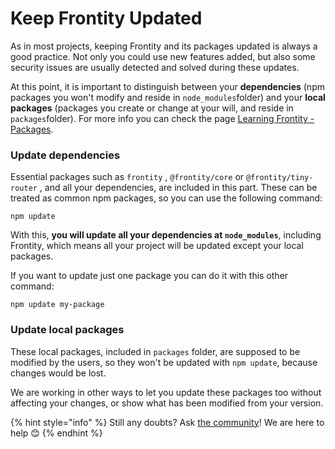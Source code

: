 # Keep Frontity Updated

As in most projects, keeping Frontity and its packages updated is always a good practice. Not only you could use new features added, but also some security issues are usually detected and solved during these updates.

At this point, it is important to distinguish between your **dependencies** \(npm packages you won't modify and reside in `node_modules`folder\) and your **local packages** \(packages you create or change at your will, and reside in `packages`folder\). For more info you can check the page [Learning Frontity - Packages](../learning-frontity/packages.md).

### Update dependencies

Essential packages such as `frontity` ,  `@frontity/core`  or  `@frontity/tiny-router` ,  and all your dependencies, are included in this part. These can be treated as common npm packages, so you can use the following command:

```text
npm update
```

With this, **you will update all your dependencies at `node_modules`**, including Frontity, which means all your project will be updated except your local packages.

If you want to update just one package you can do it with this other command:

```text
npm update my-package
```

### Update local packages

These local packages, included in `packages` folder, are supposed to be modified by the users, so they won't be updated with `npm update`, because changes would be lost.

We are working in other ways to let you update these packages too without affecting your changes, or show what has been modified from your version.



{% hint style="info" %}
Still any doubts? Ask [the community](https://community.frontity.org/)! We are here to help 😊
{% endhint %}

